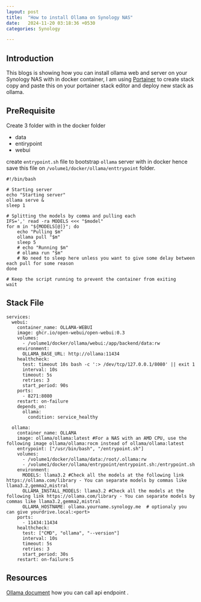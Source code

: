 ```yaml
---
layout: post
title:  "How to install Ollama on Synology NAS"
date:   2024-11-20 03:18:36 +0530
categories: Synology

---
```


## Introduction
This blogs is showing how you can install ollama web and server on your Synology NAS with in docker container, I am using [Portainer](https://www.portainer.io/)
to create stack copy and paste this on your portainer stack editor and deploy new stack as ollama.
 
## PreRequisite
Create 3 folder with in the docker folder 
- data
- entirypoint
- webui

create `entrypoint.sh` file to bootstrap `ollama` server with in docker hence save this file on `/volume1/docker/ollama/enttrypoint` folder.
```
#!/bin/bash

# Starting server
echo "Starting server"
ollama serve &
sleep 1

# Splitting the models by comma and pulling each
IFS=',' read -ra MODELS <<< "$model"
for m in "${MODELS[@]}"; do
    echo "Pulling $m"
    ollama pull "$m"
    sleep 5
    # echo "Running $m"
    # ollama run "$m"
    # No need to sleep here unless you want to give some delay between each pull for some reason
done

# Keep the script running to prevent the container from exiting
wait
```
    

## Stack File
```
services:
  webui:
    container_name: OLLAMA-WEBUI
    image: ghcr.io/open-webui/open-webui:0.3
    volumes:
      - /volume1/docker/ollama/webui:/app/backend/data:rw
    environment:
      OLLAMA_BASE_URL: http://ollama:11434
    healthcheck:
      test: timeout 10s bash -c ':> /dev/tcp/127.0.0.1/8080' || exit 1
      interval: 10s
      timeout: 5s
      retries: 3
      start_period: 90s
    ports:
      - 8271:8080
    restart: on-failure
    depends_on:
      ollama:
        condition: service_healthy

  ollama:
    container_name: OLLAMA
    image: ollama/ollama:latest #For a NAS with an AMD CPU, use the following image ollama/ollama:rocm instead of ollama/ollama:latest
    entrypoint: ["/usr/bin/bash", "/entrypoint.sh"]
    volumes:
      - /volume1/docker/ollama/data:/root/.ollama:rw
      - /volume1/docker/ollama/entrypoint/entrypoint.sh:/entrypoint.sh
    environment:
      MODELS: llama3.2 #Check all the models at the following link https://ollama.com/library - You can separate models by commas like llama3.2,gemma2,mistral
      OLLAMA_INSTALL_MODELS: llama3.2 #Check all the models at the following link https://ollama.com/library - You can separate models by commas like llama3.2,gemma2,mistral
      OLLAMA_HOSTNAME: ollama.yourname.synology.me  # optionaly you can give yourdrive.local:<port>
    ports:
      - 11434:11434
    healthcheck:
      test: ["CMD", "ollama", "--version"]
      interval: 10s
      timeout: 5s
      retries: 3
      start_period: 30s
    restart: on-failure:5

```


## Resources
[Ollama document](https://github.com/ollama/ollama/blob/main/docs/api.md) how you can call api endpoint .



<!--stackedit_data:
eyJoaXN0b3J5IjpbLTU1OTE1NTU3OSw3MjI3NzM2NDksLTYyMT
AxODA5MF19
-->